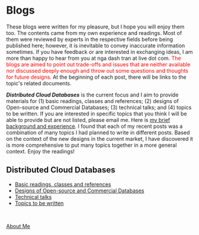 # Blogs

These blogs were written for my pleasure, but I hope you will enjoy them too. The contents came from my own experience and readings. Most of them were reviewed by experts in the respective fields before being published here; however, it is inevitable to convey inaccurate information sometimes. If you have feedback or are interested in exchanging ideas, I am more than happy to hear from you at nga dash tran at live dot com. <span style="color: red;"> The blogs are aimed to point out trade-offs and issues that are neither available nor discussed deeply enough and throw out some questions and thoughts for future designs. </span> At the beginning of each post, there will be links to the topic's related documents.


**_Distributed Cloud Databases_** is the current focus and I aim to provide materials for (1) basic readings, classes and references; (2) designs of Open-source and Commercial Databases; (3) technical talks; and (4) topics to be written. If you are interested in specific topics that you think I will be able to provide but are not listed, please email me. Here is [my brief background and experience](about_me.md). I found that each of my recent posts was a combination of many topics I had planned to write in different posts. Based on the context of the new designs in the current market, I have discovered it is more comprehensive to put many topics together in a more general context. Enjoy the readings!

## Distributed Cloud Databases

* [Basic readings, classes and references](distributed_databases/basic_readings.md)
* [Designs of Open-source and Commercial Databases](distributed_databases/designs.md)
* [Technical talks](distributed_databases/talks.md)
* [Topics to be written](distributed_databases/to_be_written.md)

<br>

[About Me](about_me.md)

